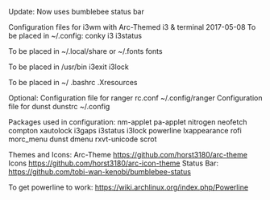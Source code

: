 Update: Now uses bumblebee status bar

Configuration files for i3wm with Arc-Themed i3 & terminal 2017-05-08
To be placed in ~/.config:
conky
i3
i3status
 
To be placed in ~/.local/share or ~/.fonts
fonts
 
To be placed in /usr/bin
i3exit
i3lock
 
To be placed in ~/
.bashrc
.Xresources
 
Optional:
Configuration file for ranger
rc.conf ~/.config/ranger
Configuration file for dunst
dunstrc ~/.config
 
Packages used in configuration: nm-applet pa-applet nitrogen neofetch compton xautolock i3gaps i3status i3lock powerline lxappearance rofi morc_menu dunst dmenu rxvt-unicode scrot
 
Themes and Icons:
Arc-Theme https://github.com/horst3180/arc-theme
Icons https://github.com/horst3180/arc-icon-theme
Status Bar: https://github.com/tobi-wan-kenobi/bumblebee-status

To get powerline to work: https://wiki.archlinux.org/index.php/Powerline

